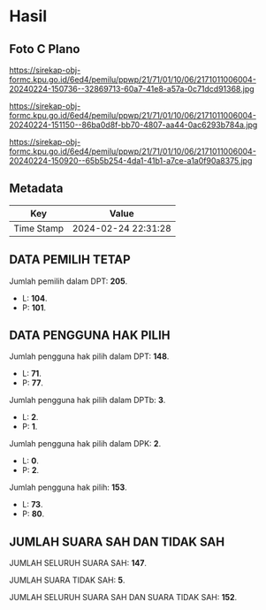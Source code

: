 # Hasil

## Foto C Plano

https://sirekap-obj-formc.kpu.go.id/6ed4/pemilu/ppwp/21/71/01/10/06/2171011006004-20240224-150736--32869713-60a7-41e8-a57a-0c71dcd91368.jpg

https://sirekap-obj-formc.kpu.go.id/6ed4/pemilu/ppwp/21/71/01/10/06/2171011006004-20240224-151150--86ba0d8f-bb70-4807-aa44-0ac6293b784a.jpg

https://sirekap-obj-formc.kpu.go.id/6ed4/pemilu/ppwp/21/71/01/10/06/2171011006004-20240224-150920--65b5b254-4da1-41b1-a7ce-a1a0f90a8375.jpg


## Metadata

| Key        | Value               |
| ---------- | ------------------- |
| Time Stamp | 2024-02-24 22:31:28 |


## DATA PEMILIH TETAP

Jumlah pemilih dalam DPT: **205**.
 * L: **104**.
 * P: **101**.

## DATA PENGGUNA HAK PILIH

Jumlah pengguna hak pilih dalam DPT: **148**.
 * L: **71**.
 * P: **77**.

Jumlah pengguna hak pilih dalam DPTb: **3**.
 * L: **2**.
 * P: **1**.

Jumlah pengguna hak pilih dalam DPK: **2**.
 * L: **0**.
 * P: **2**.

Jumlah pengguna hak pilih: **153**.
 * L: **73**.
 * P: **80**.

## JUMLAH SUARA SAH DAN TIDAK SAH

JUMLAH SELURUH SUARA SAH: **147**.

JUMLAH SUARA TIDAK SAH: **5**.

JUMLAH SELURUH SUARA SAH DAN SUARA TIDAK SAH: **152**.


